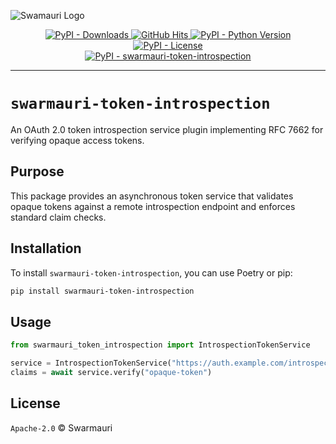 ![Swamauri Logo](https://res.cloudinary.com/dbjmpekvl/image/upload/v1730099724/Swarmauri-logo-lockup-2048x757_hww01w.png)

<p align="center">
    <a href="https://pypi.org/project/swarmauri-token-introspection/">
        <img src="https://img.shields.io/pypi/dm/swarmauri-token-introspection" alt="PyPI - Downloads"/>
    </a>
    <a href="https://github.com/swarmauri/swarmauri-sdk/pkgs/pkgs/swarmauri-token-introspection">
        <img src="https://hits.seeyoufarm.com/api/count/incr/badge.svg?url=https://github.com/swarmauri/swarmauri-sdk/pkgs/pkgs/swarmauri-token-introspection&count_bg=%2379C83D&title_bg=%23555555&icon=&icon_color=%23E7E7E7&title=hits&edge_flat=false" alt="GitHub Hits"/>
    </a>
    <a href="https://pypi.org/project/swarmauri-token-introspection/">
        <img src="https://img.shields.io/pypi/pyversions/swarmauri-token-introspection" alt="PyPI - Python Version"/>
    </a>
    <a href="https://pypi.org/project/swarmauri-token-introspection/">
        <img src="https://img.shields.io/pypi/l/swarmauri-token-introspection" alt="PyPI - License"/>
    </a>
    <br />
    <a href="https://pypi.org/project/swarmauri-token-introspection/">
        <img src="https://img.shields.io/pypi/v/swarmauri-token-introspection?label=swarmauri-token-introspection&color=green" alt="PyPI - swarmauri-token-introspection"/>
    </a>
</p>

---

# `swarmauri-token-introspection`

An OAuth 2.0 token introspection service plugin implementing RFC 7662 for verifying opaque access tokens.

## Purpose

This package provides an asynchronous token service that validates opaque tokens against a remote introspection endpoint and enforces standard claim checks.

## Installation

To install `swarmauri-token-introspection`, you can use Poetry or pip:

```bash
pip install swarmauri-token-introspection
```

## Usage

```python
from swarmauri_token_introspection import IntrospectionTokenService

service = IntrospectionTokenService("https://auth.example.com/introspect", client_id="id", client_secret="secret")
claims = await service.verify("opaque-token")
```

## License

`Apache-2.0` © Swarmauri

